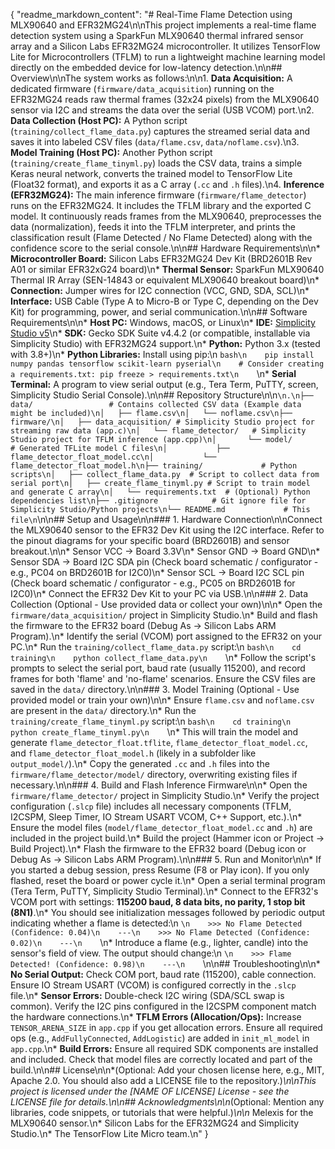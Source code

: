 {
  "readme_markdown_content": "# Real-Time Flame Detection using MLX90640 and EFR32MG24\n\nThis project implements a real-time flame detection system using a SparkFun MLX90640 thermal infrared sensor array and a Silicon Labs EFR32MG24 microcontroller. It utilizes TensorFlow Lite for Microcontrollers (TFLM) to run a lightweight machine learning model directly on the embedded device for low-latency detection.\n\n## Overview\n\nThe system works as follows:\n\n1.  **Data Acquisition:** A dedicated firmware (`firmware/data_acquisition`) running on the EFR32MG24 reads raw thermal frames (32x24 pixels) from the MLX90640 sensor via I2C and streams the data over the serial (USB VCOM) port.\n2.  **Data Collection (Host PC):** A Python script (`training/collect_flame_data.py`) captures the streamed serial data and saves it into labeled CSV files (`data/flame.csv`, `data/noflame.csv`).\n3.  **Model Training (Host PC):** Another Python script (`training/create_flame_tinyml.py`) loads the CSV data, trains a simple Keras neural network, converts the trained model to TensorFlow Lite (Float32 format), and exports it as a C array (`.cc` and `.h` files).\n4.  **Inference (EFR32MG24):** The main inference firmware (`firmware/flame_detector`) runs on the EFR32MG24. It includes the TFLM library and the exported C model. It continuously reads frames from the MLX90640, preprocesses the data (normalization), feeds it into the TFLM interpreter, and prints the classification result (Flame Detected / No Flame Detected) along with the confidence score to the serial console.\n\n## Hardware Requirements\n\n*   **Microcontroller Board:** Silicon Labs EFR32MG24 Dev Kit (BRD2601B Rev A01 or similar EFR32xG24 board)\n*   **Thermal Sensor:** SparkFun MLX90640 Thermal IR Array (SEN-14843 or equivalent MLX90640 breakout board)\n*   **Connection:** Jumper wires for I2C connection (VCC, GND, SDA, SCL)\n*   **Interface:** USB Cable (Type A to Micro-B or Type C, depending on the Dev Kit) for programming, power, and serial communication.\n\n## Software Requirements\n\n*   **Host PC:** Windows, macOS, or Linux\n*   **IDE:** [Simplicity Studio v5](https://www.silabs.com/developers/simplicity-studio)\n*   **SDK:** Gecko SDK Suite v4.4.2 (or compatible, installable via Simplicity Studio) with EFR32MG24 support.\n*   **Python:** Python 3.x (tested with 3.8+)\n*   **Python Libraries:** Install using pip:\n    ```bash\n    pip install numpy pandas tensorflow scikit-learn pyserial\n    # Consider creating a requirements.txt: pip freeze > requirements.txt\n    ```\n*   **Serial Terminal:** A program to view serial output (e.g., Tera Term, PuTTY, screen, Simplicity Studio Serial Console).\n\n## Repository Structure\n\n```\n.\n├── data/                 # Contains collected CSV data (Example data might be included)\n│   ├── flame.csv\n│   └── noflame.csv\n├── firmware/\n│   ├── data_acquisition/ # Simplicity Studio project for streaming raw data (app.c)\n│   └── flame_detector/   # Simplicity Studio project for TFLM inference (app.cpp)\n│       └── model/        # Generated TFLite model C files\n│           ├── flame_detector_float_model.cc\n│           └── flame_detector_float_model.h\n├── training/             # Python scripts\n│   ├── collect_flame_data.py  # Script to collect data from serial port\n│   ├── create_flame_tinyml.py # Script to train model and generate C array\n│   └── requirements.txt  # (Optional) Python dependencies list\n├── .gitignore            # Git ignore file for Simplicity Studio/Python projects\n└── README.md             # This file\n```\n\n## Setup and Usage\n\n### 1. Hardware Connection\n\nConnect the MLX90640 sensor to the EFR32 Dev Kit using the I2C interface. Refer to the pinout diagrams for your specific board (BRD2601B) and sensor breakout.\n\n*   Sensor VCC -> Board 3.3V\n*   Sensor GND -> Board GND\n*   Sensor SDA -> Board I2C SDA pin (Check board schematic / configurator - e.g., PC04 on BRD2601B for I2C0)\n*   Sensor SCL -> Board I2C SCL pin (Check board schematic / configurator - e.g., PC05 on BRD2601B for I2C0)\n*   Connect the EFR32 Dev Kit to your PC via USB.\n\n### 2. Data Collection (Optional - Use provided data or collect your own)\n\n*   Open the `firmware/data_acquisition/` project in Simplicity Studio.\n*   Build and flash the firmware to the EFR32 board (Debug As -> Silicon Labs ARM Program).\n*   Identify the serial (VCOM) port assigned to the EFR32 on your PC.\n*   Run the `training/collect_flame_data.py` script:\n    ```bash\n    cd training\n    python collect_flame_data.py\n    ```\n*   Follow the script's prompts to select the serial port, baud rate (usually 115200), and record frames for both 'flame' and 'no-flame' scenarios. Ensure the CSV files are saved in the `data/` directory.\n\n### 3. Model Training (Optional - Use provided model or train your own)\n\n*   Ensure `flame.csv` and `noflame.csv` are present in the `data/` directory.\n*   Run the `training/create_flame_tinyml.py` script:\n    ```bash\n    cd training\n    python create_flame_tinyml.py\n    ```\n*   This will train the model and generate `flame_detector_float.tflite`, `flame_detector_float_model.cc`, and `flame_detector_float_model.h` (likely in a subfolder like `output_model/`).\n*   Copy the generated `.cc` and `.h` files into the `firmware/flame_detector/model/` directory, overwriting existing files if necessary.\n\n### 4. Build and Flash Inference Firmware\n\n*   Open the `firmware/flame_detector/` project in Simplicity Studio.\n*   Verify the project configuration (`.slcp` file) includes all necessary components (TFLM, I2CSPM, Sleep Timer, IO Stream USART VCOM, C++ Support, etc.).\n*   Ensure the model files (`model/flame_detector_float_model.cc` and `.h`) are included in the project build.\n*   Build the project (Hammer icon or Project -> Build Project).\n*   Flash the firmware to the EFR32 board (Debug icon or Debug As -> Silicon Labs ARM Program).\n\n### 5. Run and Monitor\n\n*   If you started a debug session, press Resume (F8 or Play icon). If you only flashed, reset the board or power cycle it.\n*   Open a serial terminal program (Tera Term, PuTTY, Simplicity Studio Terminal).\n*   Connect to the EFR32's VCOM port with settings: **115200 baud, 8 data bits, no parity, 1 stop bit (8N1)**.\n*   You should see initialization messages followed by periodic output indicating whether a flame is detected:\n    ```\n    >>> No Flame Detected (Confidence: 0.04)\n    ---\n    >>> No Flame Detected (Confidence: 0.02)\n    ---\n    ```\n*   Introduce a flame (e.g., lighter, candle) into the sensor's field of view. The output should change:\n    ```\n    >>> Flame Detected! (Confidence: 0.98)\n    ---\n    ```\n\n## Troubleshooting\n\n*   **No Serial Output:** Check COM port, baud rate (115200), cable connection. Ensure IO Stream USART (VCOM) is configured correctly in the `.slcp` file.\n*   **Sensor Errors:** Double-check I2C wiring (SDA/SCL swap is common). Verify the I2C pins configured in the I2CSPM component match the hardware connections.\n*   **TFLM Errors (Allocation/Ops):** Increase `TENSOR_ARENA_SIZE` in `app.cpp` if you get allocation errors. Ensure all required ops (e.g., `AddFullyConnected`, `AddLogistic`) are added in `init_ml_model` in `app.cpp`.\n*   **Build Errors:** Ensure all required SDK components are installed and included. Check that model files are correctly located and part of the build.\n\n## License\n\n*(Optional: Add your chosen license here, e.g., MIT, Apache 2.0. You should also add a LICENSE file to the repository.)*\n\nThis project is licensed under the [NAME OF LICENSE] License - see the LICENSE file for details.\n\n## Acknowledgments\n\n*(Optional: Mention any libraries, code snippets, or tutorials that were helpful.)*\n\n*   Melexis for the MLX90640 sensor.\n*   Silicon Labs for the EFR32MG24 and Simplicity Studio.\n*   The TensorFlow Lite Micro team.\n"
}
